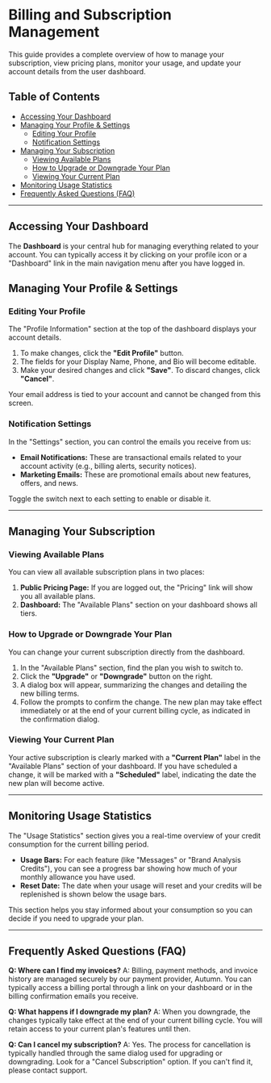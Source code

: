 # Billing and Subscription Management

This guide provides a complete overview of how to manage your subscription, view pricing plans, monitor your usage, and update your account details from the user dashboard.

## Table of Contents

- [Accessing Your Dashboard](#accessing-your-dashboard)
- [Managing Your Profile & Settings](#managing-your-profile--settings)
  - [Editing Your Profile](#editing-your-profile)
  - [Notification Settings](#notification-settings)
- [Managing Your Subscription](#managing-your-subscription)
  - [Viewing Available Plans](#viewing-available-plans)
  - [How to Upgrade or Downgrade Your Plan](#how-to-upgrade-or-downgrade-your-plan)
  - [Viewing Your Current Plan](#viewing-your-current-plan)
- [Monitoring Usage Statistics](#monitoring-usage-statistics)
- [Frequently Asked Questions (FAQ)](#frequently-asked-questions-faq)

---

## Accessing Your Dashboard

The **Dashboard** is your central hub for managing everything related to your account. You can typically access it by clicking on your profile icon or a "Dashboard" link in the main navigation menu after you have logged in.

## Managing Your Profile & Settings

### Editing Your Profile

The "Profile Information" section at the top of the dashboard displays your account details.

1.  To make changes, click the **"Edit Profile"** button.
2.  The fields for your Display Name, Phone, and Bio will become editable.
3.  Make your desired changes and click **"Save"**. To discard changes, click **"Cancel"**.

Your email address is tied to your account and cannot be changed from this screen.

### Notification Settings

In the "Settings" section, you can control the emails you receive from us:

-   **Email Notifications:** These are transactional emails related to your account activity (e.g., billing alerts, security notices).
-   **Marketing Emails:** These are promotional emails about new features, offers, and news.

Toggle the switch next to each setting to enable or disable it.

---

## Managing Your Subscription

### Viewing Available Plans

You can view all available subscription plans in two places:
1.  **Public Pricing Page:** If you are logged out, the "Pricing" link will show you all available plans.
2.  **Dashboard:** The "Available Plans" section on your dashboard shows all tiers.

### How to Upgrade or Downgrade Your Plan

You can change your current subscription directly from the dashboard.

1.  In the "Available Plans" section, find the plan you wish to switch to.
2.  Click the **"Upgrade"** or **"Downgrade"** button on the right.
3.  A dialog box will appear, summarizing the changes and detailing the new billing terms.
4.  Follow the prompts to confirm the change. The new plan may take effect immediately or at the end of your current billing cycle, as indicated in the confirmation dialog.

### Viewing Your Current Plan

Your active subscription is clearly marked with a **"Current Plan"** label in the "Available Plans" section of your dashboard. If you have scheduled a change, it will be marked with a **"Scheduled"** label, indicating the date the new plan will become active.

---

## Monitoring Usage Statistics

The "Usage Statistics" section gives you a real-time overview of your credit consumption for the current billing period.

-   **Usage Bars:** For each feature (like "Messages" or "Brand Analysis Credits"), you can see a progress bar showing how much of your monthly allowance you have used.
-   **Reset Date:** The date when your usage will reset and your credits will be replenished is shown below the usage bars.

This section helps you stay informed about your consumption so you can decide if you need to upgrade your plan.

---

## Frequently Asked Questions (FAQ)

**Q: Where can I find my invoices?**
A: Billing, payment methods, and invoice history are managed securely by our payment provider, Autumn. You can typically access a billing portal through a link on your dashboard or in the billing confirmation emails you receive.

**Q: What happens if I downgrade my plan?**
A: When you downgrade, the changes typically take effect at the end of your current billing cycle. You will retain access to your current plan's features until then.

**Q: Can I cancel my subscription?**
A: Yes. The process for cancellation is typically handled through the same dialog used for upgrading or downgrading. Look for a "Cancel Subscription" option. If you can't find it, please contact support.